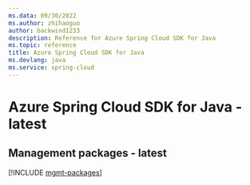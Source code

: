 ```yaml
---
ms.data: 09/30/2022
ms.author: zhihaoguo
author: backwind1233
description: Reference for Azure Spring Cloud SDK for Java
ms.topic: reference
title: Azure Spring Cloud SDK for Java
ms.devlang: java
ms.service: spring-cloud
---
```

# Azure Spring Cloud SDK for Java - latest

## Management packages - latest
[!INCLUDE [mgmt-packages](spring-cloud-mgmt-index.md)]